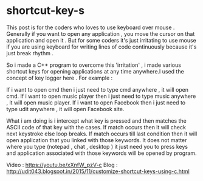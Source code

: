 # shortcut-key-s
This post is for the coders who loves to use keyboard over mouse . Generally if you want to open any application , you move the cursor on that application and open it . But for some coders it's just irritating to use mouse if you are using keyboard for writing lines of code continuously because it's just break rhythm .

So i made a C++ program to overcome this 'irritation' , i made various shortcut keys for opening applications at any time anywhere.I used the concept of key logger here .
For example :

If i want to open cmd then i just need to type cmd anywhere , it will open cmd.
If i want to open music player then i just need to type music anywhere , it will open music player.
If i want to open Facebook then i just need to type udit anywhere , it will open Facebook site.

What i am doing is i intercept what key is pressed and then matches the ASCII code of that key with the cases. If match occurs then it will check next keystroke else loop breaks. If match occurs till last condition then it will open application that you linked with those keywords.
It does not matter where you type (notepad , chat , desktop ) it just need you to press keys and application associated with those keywords will be opened by program.

Video : https://youtu.be/xXnfW_pzV-c
Blog : http://udit043.blogspot.in/2015/11/customize-shortcut-keys-using-c.html
